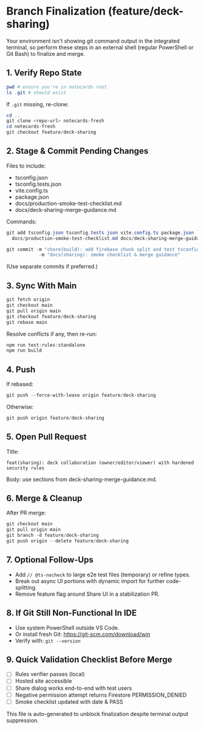 # Branch Finalization (feature/deck-sharing)

Your environment isn't showing git command output in the integrated terminal, so perform these steps in an external shell (regular PowerShell or Git Bash) to finalize and merge.

## 1. Verify Repo State
```powershell
pwd # ensure you're in notecards root
ls .git # should exist
```
If `.git` missing, re-clone:
```powershell
cd ..
git clone <repo-url> notecards-fresh
cd notecards-fresh
git checkout feature/deck-sharing
```

## 2. Stage & Commit Pending Changes
Files to include:
- tsconfig.json
- tsconfig.tests.json
- vite.config.ts
- package.json
- docs/production-smoke-test-checklist.md
- docs/deck-sharing-merge-guidance.md

Commands:
```powershell
git add tsconfig.json tsconfig.tests.json vite.config.ts package.json `
  docs/production-smoke-test-checklist.md docs/deck-sharing-merge-guidance.md

git commit -m "chore(build): add firebase chunk split and test tsconfig" \
            -m "docs(sharing): smoke checklist & merge guidance"
```
(Use separate commits if preferred.)

## 3. Sync With Main
```powershell
git fetch origin
git checkout main
git pull origin main
git checkout feature/deck-sharing
git rebase main
```
Resolve conflicts if any, then re-run:
```powershell
npm run test:rules:standalone
npm run build
```

## 4. Push
If rebased:
```powershell
git push --force-with-lease origin feature/deck-sharing
```
Otherwise:
```powershell
git push origin feature/deck-sharing
```

## 5. Open Pull Request
Title:
```
feat(sharing): deck collaboration (owner/editor/viewer) with hardened security rules
```
Body: use sections from deck-sharing-merge-guidance.md.

## 6. Merge & Cleanup
After PR merge:
```powershell
git checkout main
git pull origin main
git branch -d feature/deck-sharing
git push origin --delete feature/deck-sharing
```

## 7. Optional Follow-Ups
- Add `// @ts-nocheck` to large e2e test files (temporary) or refine types.
- Break out async UI portions with dynamic import for further code-splitting.
- Remove feature flag around Share UI in a stabilization PR.

## 8. If Git Still Non-Functional In IDE
- Use system PowerShell outside VS Code.
- Or install fresh Git: https://git-scm.com/download/win
- Verify with: `git --version`

## 9. Quick Validation Checklist Before Merge
- [ ] Rules verifier passes (local)
- [ ] Hosted site accessible
- [ ] Share dialog works end-to-end with test users
- [ ] Negative permission attempt returns Firestore PERMISSION_DENIED
- [ ] Smoke checklist updated with date & PASS

This file is auto-generated to unblock finalization despite terminal output suppression.
